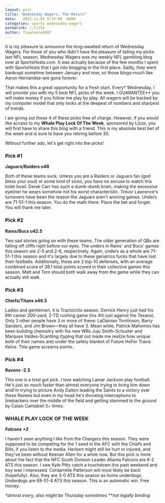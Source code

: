 ```yaml
---
layout: post
title: "Wednesday Wagers: The Return"
date:   2022-11-02 9:54:00 -0400
categories: sports wednesday-wagers
permalink: /:title
author: TLawrenceGOAT
---
```

It is my pleasure to announce the long-awaited return of Wednesday Wagers. For those of you who didn't have the pleasure of tailing my picks last NFL season, Wednesday Wagers was my weekly NFL gambling blog over at SportsHosts.com. It was actually because of the few months I spent with SportsHosts that I got into blogging in the first place. Sadly, they went bankrupt sometime between January and now, so those blogs–much like Aaron Hernandez–are gone forever.

That makes this a great opportunity for a fresh start. Every* Wednesday, I will provide you with my 5 best NFL picks of the week. I GUARANTEE** you will make money if you follow me play by play. All wagers will be backed by my computer model that only looks at the deepest of numbers and sharpest of trends.

I am giving out these 4 of these picks free of charge. However, if you would like access to my **Whale Play Lock Of The Week**, sponsored by Lizzo, you will first have to share this blog with a friend. This is my absolute best bet of the week and is sure to have you retiring before 30.

Without further ado, let's get right into the picks!

### Pick #1

**Jaguars/Raiders u48**

Both of these teams suck. Unless you are a Raiders or Jaguars fan (god bless your soul) or some kind of sicko, you have no excuse to watch this toilet bowl. Derek Carr has such a dumb-dumb brain, making the excessive eyeliner he wears somehow not his worst characteristic. Trevor Lawrence's turnovers have been the reason the Jaguars aren't winning games. Unders are 71-51-1 this season. You do the math there. Place the bet and forget. You will thank me later.

### Pick #2

**Rams/Bucs u42.5**

Two sad stories going on with these teams. The older generation of QBs are falling off cliffs right before our eyes. The unders in Rams' and Bucs' games this season are 2-5 and 2-6, respectively. Again, unders as a whole are 71-51-1 this season and it's largely due to these geriatrics fucks that have lost their fastballs. Additionally, these are 2 top-10 defenses, with an average combined score of 38.1 total points scored in their collective games this season. Matt and Tom should both walk away from the game while they can actually still walk.

### Pick #3

**Chiefs/Titans o46.5**

Ladies and gentlemen, it is Tractorcito season. Derrick Henry just had his 6th career 200-yard, 2-TD rushing game (his 4th just against the Texans). Only 3 other people have 3 or more of these: LaDainian Tomlinson, Barry Sanders, and Jim Brown—they all have 3. Mean while, Patrick Mahomes has been building chemsitry with his new WRs Juju Smith-Schuster and Marques Valdes-Scantling (typing that out made me realize how unique both of their names are) under the safety blanket of Future HoFer Travis Kelce. This game screams points.

### Pick #4

**Ravens -2.5**

This one is a total gut pick. I love watching Lamar Jackson play football. He's just so much faster than almost everyone trying to bring him down andI'm trying to picture Andy Dalton leading the Saints to a victory over these Ravens but even in my head he's throwing interceptions to linebackers over the middle of the field and getting slammed to the ground by Calais Campbell 3+ times.

### WHALE PLAY LOCK OF THE WEEK

***Falcons +3***

I haven't seen anything I like from the Chargers this season. They were supposed to be competing for the 1 seed in the AFC with the Chiefs and Bills, if you listen to the media. Herbert might still be hurt or injured, and they've been without Keenan Allen for a while now. But this pick is more about the fact that the NFC South Division Leader Atlanta Falcons are 6-2 ATS this season. I saw Kyle Pitts catch a touchdown this past weekend and boy was I impressed. Cordarrelle Patterson will most likely be back (hopefully). Also, they are 3-0 ATS this season as home underdogs. Underdogs are 68-51-4 ATS this season. This is an automatic win. Free money.

_*almost every, also might be Thursday sometimes_
_**not legally binding_